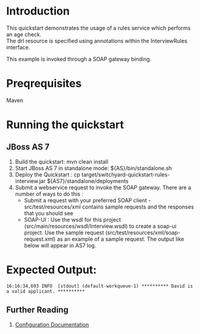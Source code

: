Introduction
============
This quickstart demonstrates the usage of a rules service which performs an age check.  
The drl resource is specified using annotations within the InterviewRules interface.       

This example is invoked through a SOAP gateway binding.

Preqrequisites 
==============
Maven

Running the quickstart
======================

JBoss AS 7
----------
1. Build the quickstart:
    mvn clean install
2. Start JBoss AS 7 in standalone mode:
    ${AS}/bin/standalone.sh
3. Deploy the Quickstart : 
    cp target/switchyard-quickstart-rules-interview.jar ${AS7}/standalone/deployments
4. Submit a webservice request to invoke the SOAP gateway.  There are a number of ways to do this :
      - Submit a request with your preferred SOAP client - src/test/resources/xml contains sample 
        requests and the responses that you should see
      - SOAP-UI : Use the wsdl for this project (src/main/resources/wsdl/Interview.wsdl) to create 
        a soap-ui project.    Use the sample request (src/test/resources/xml/soap-request.xml) as an 
        example of a sample request. The output like below will appear in AS7 log.

Expected Output:
================
```
16:16:34,693 INFO  [stdout] (default-workqueue-1) ********** David is a valid applicant. **********
```

## Further Reading

1. [Configuration Documentation](https://docs.jboss.org/author/display/SWITCHYARD/Configuration)

